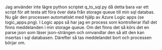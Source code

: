 Jag använder inte lägre python scriptet q_to_sql.py då detta bara var ett script för att testa att föra över data från storage queue till min sql databas.
Nu går den processen automatiskt med hjälp av Azure Logic apps (se logic_apps.png).
I Logic apps så har jag en process som kontrollerar ifall det finns meddelanden i min storage queue. Om det finns det så körs det en parse json som läser json-strängen och omvandlar den så att den kan insertas i sql databasen. Därefter så tas meddelandet bort och processen börjar om.
